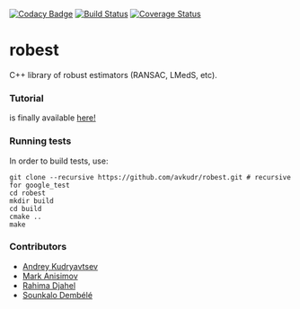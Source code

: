 [![Codacy Badge](https://api.codacy.com/project/badge/Grade/47d76e078e184a958591b9e2dc0b04d2)](https://app.codacy.com/manual/avkudr/robest?utm_source=github.com&utm_medium=referral&utm_content=avkudr/robest&utm_campaign=Badge_Grade_Dashboard)
[![Build Status](https://travis-ci.org/avkudr/robest.svg?branch=master)](https://travis-ci.org/avkudr/robest)
[![Coverage Status](https://coveralls.io/repos/github/avkudr/robest/badge.svg?branch=master)](https://coveralls.io/github/avkudr/robest?branch=master)

# robest

C++ library of robust estimators (RANSAC, LMedS, etc).

### Tutorial

is finally available [here!](https://robest.readthedocs.io/en/latest/index.html)

### Running tests

In order to build tests, use:
```
git clone --recursive https://github.com/avkudr/robest.git # recursive for google_test
cd robest
mkdir build
cd build
cmake ..
make
```
### Contributors
- [Andrey Kudryavtsev](https://avkudr.github.io/)
- [Mark Anisimov](https://github.com/qM4RCp)
- [Rahima Djahel](https://github.com/rahma24000)
- [Sounkalo Dembélé](https://www.femto-st.fr/fr/personnel-femto/sounkalodembele)
